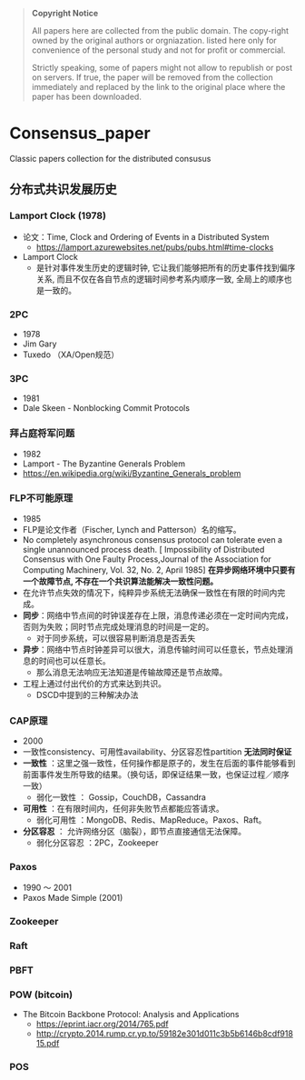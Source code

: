 > **Copyright Notice**
> 
> All papers here are collected from the public domain. The copy-right owned by the original authors or orgniazation. listed here only for convenience of the personal study and not for profit or commercial.
> 
> Strictly speaking, some of papers might not allow to republish or post on servers. If true, the paper will be removed from the collection immediately and replaced by the link to the original place where the paper has been downloaded.

# Consensus_paper
Classic papers collection for the distributed consusus 

## 分布式共识发展历史

### Lamport Clock (1978)
* 论文：Time, Clock and Ordering of Events in a Distributed System
   * https://lamport.azurewebsites.net/pubs/pubs.html#time-clocks
* Lamport Clock
  - 是针对事件发生历史的逻辑时钟, 它让我们能够把所有的历史事件找到偏序关系, 而且不仅在各自节点的逻辑时间参考系内顺序一致, 全局上的顺序也是一致的。
  
### 2PC
* 1978
* Jim Gary
* Tuxedo （XA/Open规范）
 
### 3PC
* 1981
* Dale Skeen - Nonblocking Commit Protocols

### 拜占庭将军问题
* 1982
* Lamport - The Byzantine Generals Problem
* https://en.wikipedia.org/wiki/Byzantine_Generals_problem

### FLP不可能原理
* 1985
* FLP是论文作者（Fischer, Lynch and Patterson）名的缩写。
* No completely asynchronous consensus protocol can tolerate even a single unannounced process death. [ Impossibility of Distributed Consensus with One Faulty Process,Journal of the Association for Computing Machinery, Vol. 32, No. 2, April 1985] **在异步网络环境中只要有一个故障节点, 不存在一个共识算法能解决一致性问题。**
* 在允许节点失效的情况下，纯粹异步系统无法确保一致性在有限的时间内完成。
* **同步**：网络中节点间的时钟误差存在上限，消息传递必须在一定时间内完成，否则为失败；同时节点完成处理消息的时间是一定的。
   * 对于同步系统，可以很容易判断消息是否丢失
* **异步**：网络中节点时钟差异可以很大，消息传输时间可以任意长，节点处理消息的时间也可以任意长。
   * 那么消息无法响应无法知道是传输故障还是节点故障。
* 工程上通过付出代价的方式来达到共识。
   - DSCD中提到的三种解决办法

### CAP原理
* 2000
* 一致性consistency、可用性availability、分区容忍性partition **无法同时保证**
* **一致性** ：这里之强一致性，任何操作都是原子的，发生在后面的事件能够看到前面事件发生所导致的结果。（换句话，即保证结果一致，也保证过程／顺序一致）
  - 弱化一致性 ： Gossip，CouchDB，Cassandra
* **可用性** ：在有限时间内，任何非失败节点都能应答请求。
  - 弱化可用性 ：MongoDB、Redis、MapReduce。Paxos、Raft。
* **分区容忍** ： 允许网络分区（脑裂），即节点直接通信无法保障。
  - 弱化分区容忍 ：2PC，Zookeeper

### Paxos
* 1990 ～ 2001
* Paxos Made Simple (2001) 

### Zookeeper

### Raft

### PBFT

### POW (bitcoin)
* The Bitcoin Backbone Protocol: Analysis and Applications
  - https://eprint.iacr.org/2014/765.pdf
  - http://crypto.2014.rump.cr.yp.to/59182e301d011c3b5b6146b8cdf91815.pdf

### POS

